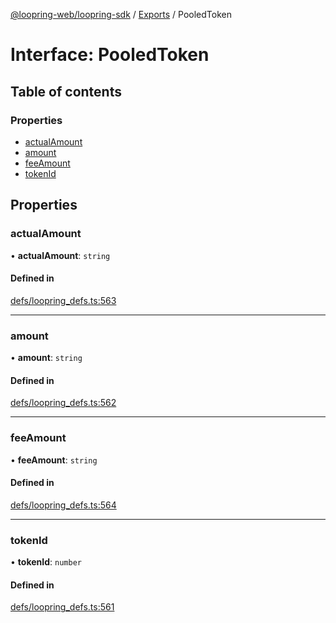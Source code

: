 [@loopring-web/loopring-sdk](../README.md) / [Exports](../modules.md) / PooledToken

# Interface: PooledToken

## Table of contents

### Properties

- [actualAmount](PooledToken.md#actualamount)
- [amount](PooledToken.md#amount)
- [feeAmount](PooledToken.md#feeamount)
- [tokenId](PooledToken.md#tokenid)

## Properties

### actualAmount

• **actualAmount**: `string`

#### Defined in

[defs/loopring_defs.ts:563](https://github.com/Loopring/loopring_sdk/blob/a4b843d/src/defs/loopring_defs.ts#L563)

___

### amount

• **amount**: `string`

#### Defined in

[defs/loopring_defs.ts:562](https://github.com/Loopring/loopring_sdk/blob/a4b843d/src/defs/loopring_defs.ts#L562)

___

### feeAmount

• **feeAmount**: `string`

#### Defined in

[defs/loopring_defs.ts:564](https://github.com/Loopring/loopring_sdk/blob/a4b843d/src/defs/loopring_defs.ts#L564)

___

### tokenId

• **tokenId**: `number`

#### Defined in

[defs/loopring_defs.ts:561](https://github.com/Loopring/loopring_sdk/blob/a4b843d/src/defs/loopring_defs.ts#L561)
